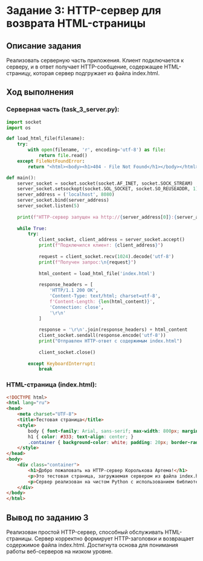 # Задание 3: HTTP-сервер для возврата HTML-страницы
## Описание задания
Реализовать серверную часть приложения. Клиент подключается к серверу, и в ответ получает HTTP-сообщение, содержащее HTML-страницу, которая сервер подгружает из файла index.html.

## Ход выполнения
### Серверная часть (task_3_server.py):
```python
import socket
import os

def load_html_file(filename):
    try:
        with open(filename, 'r', encoding='utf-8') as file:
            return file.read()
    except FileNotFoundError:
        return "<html><body><h1>404 - File Not Found</h1></body></html>"

def main():
    server_socket = socket.socket(socket.AF_INET, socket.SOCK_STREAM)
    server_socket.setsockopt(socket.SOL_SOCKET, socket.SO_REUSEADDR, 1)
    server_address = ('localhost', 8080)
    server_socket.bind(server_address)
    server_socket.listen(5)
    
    print(f"HTTP-сервер запущен на http://{server_address[0]}:{server_address[1]}")
    
    while True:
        try:
            client_socket, client_address = server_socket.accept()
            print(f"Подключился клиент: {client_address}")
            
            request = client_socket.recv(1024).decode('utf-8')
            print(f"Получен запрос:\n{request}")
            
            html_content = load_html_file('index.html')
            
            response_headers = [
                'HTTP/1.1 200 OK',
                'Content-Type: text/html; charset=utf-8',
                f'Content-Length: {len(html_content)}',
                'Connection: close',
                '\r\n'
            ]
            
            response = '\r\n'.join(response_headers) + html_content
            client_socket.sendall(response.encode('utf-8'))
            print("Отправлен HTTP-ответ с содержимым index.html")
            
            client_socket.close()
            
        except KeyboardInterrupt:
            break
```
### HTML-страница (index.html):
```html
<!DOCTYPE html>
<html lang="ru">
<head>
    <meta charset="UTF-8">
    <title>Тестовая страница</title>
    <style>
        body { font-family: Arial, sans-serif; max-width: 800px; margin: 0 auto; padding: 20px; }
        h1 { color: #333; text-align: center; }
        .container { background-color: white; padding: 20px; border-radius: 8px; }
    </style>
</head>
<body>
    <div class="container">
        <h1>Добро пожаловать на HTTP-сервер Королькова Артема!</h1>
        <p>Это тестовая страница, загружаемая сервером из файла index.html</p>
        <p>Сервер реализован на чистом Python с использованием библиотеки socket</p>
    </div>
</body>
</html>
```
## Вывод по заданию 3
Реализован простой HTTP-сервер, способный обслуживать HTML-страницы. Сервер корректно формирует HTTP-заголовки и возвращает содержимое файла index.html. Достигнута основа для понимания работы веб-серверов на низком уровне.
